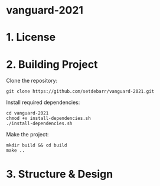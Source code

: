 # vanguard-2021

# 1. License

# 2. Building Project

Clone the repository:
```
git clone https://github.com/setdebarr/vanguard-2021.git
```

Install required dependencies:
```
cd vanguard-2021
chmod +x install-dependencies.sh
./install-dependencies.sh
```

Make the project:
```
mkdir build && cd build
make ..
```

# 3. Structure & Design